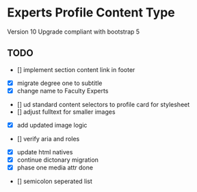 # Experts Profile Content Type

Version 10 Upgrade compliant with bootstrap 5

## TODO

- [] implement section content link in footer
- [x] migrate degree one to subtitle
- [x] change name to Faculty Experts
- [] ud standard content selectors to profile card for stylesheet
- [] adjust fulltext for smaller images
- [x] add updated image logic
- [] verify aria and roles
- [x] update html natives
- [x] continue dictonary migration
- [x] phase one media attr done
- [] semicolon seperated list
